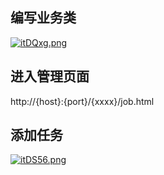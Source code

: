 ## 编写业务类
[![itDQxg.png](https://s1.ax1x.com/2018/10/11/itDQxg.png)](https://imgchr.com/i/itDQxg)

## 进入管理页面
http://{host}:{port}/{xxxx}/job.html

## 添加任务
[![itDS56.png](https://s1.ax1x.com/2018/10/11/itDS56.png)](https://imgchr.com/i/itDS56)

